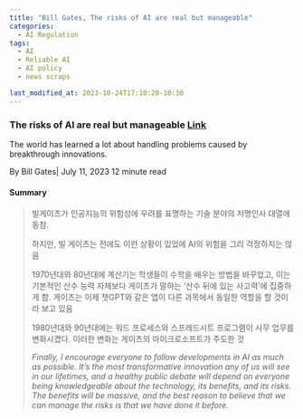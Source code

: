 ```yaml
---
title: "Bill Gates, The risks of AI are real but manageable"
categories:
  - AI Regulation
tags:
  - AI
  - Reliable AI
  - AI policy
  - news scraps

last_modified_at: 2023-10-24T17:10:20-10:30
---
```


### The risks of AI are real but manageable [Link](https://www.gatesnotes.com/The-risks-of-AI-are-real-but-manageable)

The world has learned a lot about handling problems caused by breakthrough innovations.

By Bill Gates| July 11, 2023  12 minute read


#### Summary 

> 빌게이츠가 인공지능의 위험성에 우려를 표명하는 기술 분야의 저명인사 대열에 동참. 
>
> 하지만, 빌 게이츠는 전에도 이런 상황이 있었에 AI의 위험을 그리 걱정하지는 않음 
> 
> 1970년대와 80년대에 계산기는 학생들이 수학을 배우는 방법을 바꾸었고, 이는 기본적인 산수 능력 자체보다 게이츠가 말하는 ‘산수 뒤에 있는 사고력’에 집중하게 함. 게이츠는 이제 챗GPT와 같은 앱이 다른 과목에서 동일한 역할을 할 것이라 보고 있음
> 
> 1980년대와 90년대에는 워드 프로세스와 스프레드시트 프로그램이 사무 업무를 변화시켰다. 이러한 변화는 게이츠의 마이크로소프트가 주도한 것
>
> <em> Finally, I encourage everyone to follow developments in AI as much as possible. It’s the most transformative innovation any of us will see in our lifetimes, and a healthy public debate will depend on everyone being knowledgeable about the technology, its benefits, and its risks. The benefits will be massive, and the best reason to believe that we can manage the risks is that we have done it before. </em>
